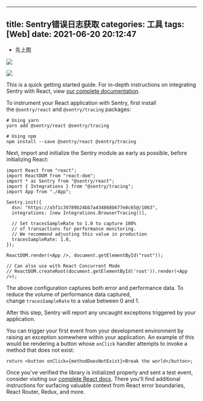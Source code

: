 
---
title: Sentry错误日志获取
categories: 工具
tags: [Web]
date: 2021-06-20 20:12:47
---
- 先上图

![](http://t-blog-images.aijs.top/img/11460713-94dac7337bf8ed4f.png)

![](http://t-blog-images.aijs.top/img/11460713-2d4eb13808a7a16a.png)



This is a quick getting started guide. For in-depth instructions on integrating Sentry with React, view [our complete documentation](https://docs.sentry.io/platforms/javascript/guides/react/).

To instrument your React application with Sentry, first install the `@sentry/react` and `@sentry/tracing` packages:

```
# Using yarn
yarn add @sentry/react @sentry/tracing

# Using npm
npm install --save @sentry/react @sentry/tracing
```

Next, import and initialize the Sentry module as early as possible, before initializing React:

```
import React from "react";
import ReactDOM from "react-dom";
import * as Sentry from "@sentry/react";
import { Integrations } from "@sentry/tracing";
import App from "./App";

Sentry.init({
  dsn: "https://a5f1c39789b24bb7a434868b677e0c65@/1063",
  integrations: [new Integrations.BrowserTracing()],

  // Set tracesSampleRate to 1.0 to capture 100%
  // of transactions for performance monitoring.
  // We recommend adjusting this value in production
  tracesSampleRate: 1.0,
});

ReactDOM.render(<App />, document.getElementById("root"));

// Can also use with React Concurrent Mode
// ReactDOM.createRoot(document.getElementById('root')).render(<App />);
```

The above configuration captures both error and performance data. To reduce the volume of performance data captured, change `tracesSampleRate` to a value between 0 and 1.

After this step, Sentry will report any uncaught exceptions triggered by your application.

You can trigger your first event from your development environment by raising an exception somewhere within your application. An example of this would be rendering a button whose `onClick` handler attempts to invoke a method that does not exist:

```
return <button onClick={methodDoesNotExist}>Break the world</button>;
```

Once you've verified the library is initialized properly and sent a test event, consider visiting our [complete React docs](https://docs.sentry.io/platforms/javascript/guides/react/). There you'll find additional instructions for surfacing valuable context from React error boundaries, React Router, Redux, and more.
